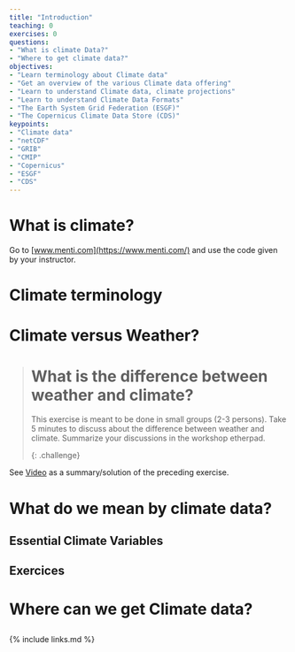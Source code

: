 ```yaml
---
title: "Introduction"
teaching: 0
exercises: 0
questions:
- "What is climate Data?"
- "Where to get climate data?"
objectives:
- "Learn terminology about Climate data"
- "Get an overview of the various Climate data offering"
- "Learn to understand Climate data, climate projections"
- "Learn to understand Climate Data Formats"
- "The Earth System Grid Federation (ESGF)"
- "The Copernicus Climate Data Store (CDS)"
keypoints:
- "Climate data"
- "netCDF"
- "GRIB"
- "CMIP"
- "Copernicus"
- "ESGF"
- "CDS"
---
```


# What is climate?

Go to [www.menti.com](https://www.menti.com/) and use the code given by your instructor.

# Climate terminology

# Climate versus Weather?

> # What is the difference between weather and climate?
>
> This exercise is meant to be done in small groups (2-3 persons).
> Take 5 minutes to discuss about the difference between weather
> and climate. 
> Summarize your discussions in the workshop etherpad.
>
> {: .challenge}

See [Video](https://youtu.be/e0vj-0imOLw) as a summary/solution of the preceding exercise.

# What do we mean by climate data?

## Essential Climate Variables

## Exercices

# Where can we get Climate data?

## 
{% include links.md %}

